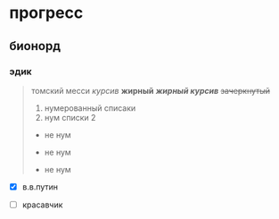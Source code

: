 # прогресс
## бионорд ##
### эдик
> томский месси
> *курсив*
> **жирный**
> ***жирный курсив***
> ~~зачеркнутый~~
> 1. нумерованный списаки
> 2. нум списки 2
> * не нум
> - не нум
> + не нум
- [x] в.в.путин
- [ ] красавчик

